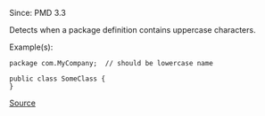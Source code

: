 Since: PMD 3.3

Detects when a package definition contains uppercase characters.

Example(s):
```
package com.MyCompany;  // should be lowercase name

public class SomeClass {
}
```

[Source](https://pmd.github.io/pmd-5.6.1/pmd-java/rules/java/naming.html#PackageCase)
